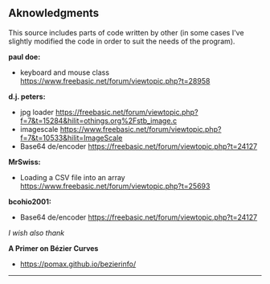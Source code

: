 ## Aknowledgments

This source includes parts of code written by other
(in some cases I've slightly modified the code in order to suit the needs of the program).

**paul doe:**

- keyboard and mouse class https://www.freebasic.net/forum/viewtopic.php?t=28958

**d.j. peters:**

- jpg loader
https://freebasic.net/forum/viewtopic.php?f=7&t=15284&hilit=othings.org%2Fstb_image.c
- imagescale
https://www.freebasic.net/forum/viewtopic.php?f=7&t=10533&hilit=ImageScale
- Base64 de/encoder
https://freebasic.net/forum/viewtopic.php?t=24127

**MrSwiss:**

- Loading a CSV file into an array
https://www.freebasic.net/forum/viewtopic.php?t=25693

**bcohio2001:**
- Base64 de/encoder
https://freebasic.net/forum/viewtopic.php?t=24127

_I wish also thank_

**A Primer on Bézier Curves**
- https://pomax.github.io/bezierinfo/

----
